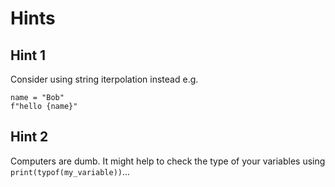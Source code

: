 # Hints
## Hint 1
Consider using string iterpolation instead e.g.

```
name = "Bob"
f"hello {name}"
```

## Hint 2
Computers are dumb. It might help to check the type of your variables using `print(typof(my_variable))`...